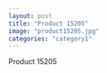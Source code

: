 ```yaml
---
layout: post
title: "Product 15205"
image: "product15205.jpg"
categories: "category1"
---
```

Product 15205
